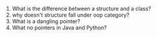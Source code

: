1. What is the difference between a structure and a class?
2. why doesn't structure fall under oop category?
3. What is a dangling pointer?
4. What no pointers in Java and Python?
